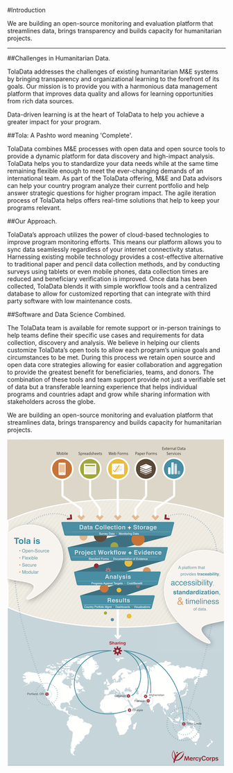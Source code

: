 
#Introduction


We are building an open-source monitoring and evaluation platform that streamlines data, brings transparency and builds capacity for humanitarian projects.

---

##Challenges in Humanitarian Data.

TolaData addresses the challenges of existing humanitarian M&E systems by bringing transparency and organizational learning to the forefront of its goals. Our mission is to provide you with a harmonious data management platform that improves data quality and allows for learning opportunities from rich data sources.

Data-driven learning is at the heart of TolaData to help you achieve a greater impact for your program.

##Tola: A Pashto word meaning 'Complete'.


TolaData combines M&E processes with open data and open source tools to provide a dynamic platform for data discovery and high-impact analysis. TolaData helps you to standardize your data needs while at the same time remaining flexible enough to meet the ever-changing demands of an international team.
As part of the TolaData offering, M&E and Data advisors can help your country program analyze their current portfolio and help answer strategic questions for higher program impact. The agile iteration process of TolaData helps offers real-time solutions that help to keep your programs relevant.

##Our Approach.


TolaData’s approach utilizes the power of cloud-based technologies to improve program monitoring efforts. This means our platform allows you to sync data seamlessly regardless of your internet connectivity status.
Harnessing existing mobile technology provides a cost-effective alternative to traditional paper and pencil data collection methods, and by conducting surveys using tablets or even mobile phones, data collection times are reduced and beneficiary verification is improved.
Once data has been collected, TolaData blends it with simple workflow tools and a centralized database to allow for customized reporting that can integrate with third party software with low maintenance costs.

##Software and Data Science Combined.


The TolaData team is available for remote support or in-person trainings to help teams define their specific use cases and requirements for data collection, discovery and analysis. We believe in helping our clients customize TolaData’s open tools to allow each program’s unique goals and circumstances to be met. During this process we retain open source and open data core strategies allowing for easier collaboration and aggregation to provide the greatest benefit for beneficiaries, teams, and donors.
The combination of these tools and team support provide not just a verifiable set of data but a transferable learning experience that helps individual programs and countries adapt and grow while sharing information with stakeholders across the globe.

We are building an open-source monitoring and evaluation platform that streamlines data, brings transparency and builds capacity for humanitarian projects.


![](Infographic.png)